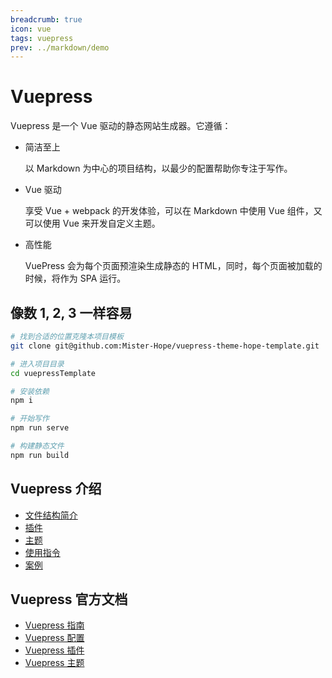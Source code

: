 ```yaml
---
breadcrumb: true
icon: vue
tags: vuepress
prev: ../markdown/demo
---
```


# Vuepress

Vuepress 是一个 Vue 驱动的静态网站生成器。它遵循：

- 简洁至上

  以 Markdown 为中心的项目结构，以最少的配置帮助你专注于写作。

- Vue 驱动

  享受 Vue + webpack 的开发体验，可以在 Markdown 中使用 Vue 组件，又可以使用 Vue 来开发自定义主题。

- 高性能

  VuePress 会为每个页面预渲染生成静态的 HTML，同时，每个页面被加载的时候，将作为 SPA 运行。

## 像数 1, 2, 3 一样容易

```bash
# 找到合适的位置克隆本项目模板
git clone git@github.com:Mister-Hope/vuepress-theme-hope-template.git

# 进入项目目录
cd vuepressTemplate

# 安装依赖
npm i

# 开始写作
npm run serve

# 构建静态文件
npm run build
```

## Vuepress 介绍

- [文件结构简介](file.md)
- [插件](plugin.md)
- [主题](theme/readme.md)
- [使用指令](command.md)
- [案例](case.md)

## Vuepress 官方文档

- [Vuepress 指南](https://v1.vuepress.vuejs.org/zh/guide/)
- [Vuepress 配置](https://v1.vuepress.vuejs.org/zh/config/)
- [Vuepress 插件](https://v1.vuepress.vuejs.org/zh/plugin/)
- [Vuepress 主题](https://v1.vuepress.vuejs.org/zh/theme/)
